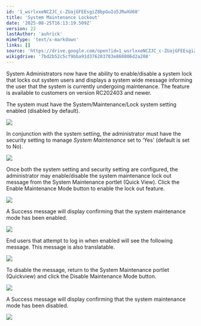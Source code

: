 ```yaml
---
id: '1_wsrlxxeNCZJC_c-ZUajGFEEsgiZ8bpGuIo5JRwXU60'
title: 'System Maintenance Lockout'
date: '2025-08-25T16:13:19.509Z'
version: 22
lastAuthor: 'auhrick'
mimeType: 'text/x-markdown'
links: []
source: 'https://drive.google.com/open?id=1_wsrlxxeNCZJC_c-ZUajGFEEsgiZ8bpGuIo5JRwXU60'
wikigdrive: '7bd2b52c5cf9bba91d376203703e860806d2a208'
---
```

System Administrators now have the ability to enable/disable a system lock that locks out system users and displays a system wide message informing the user that the system is currently undergoing maintenance. The feature is available to customers on version RC202403 and newer.

The system must have the System/Maintenance/Lock system setting enabled (disabled by default).

![](../system-maintenance-lockout.assets/53d681617b5777a234876e4d4c38b1cf.png)

In conjunction with the system setting, the administrator must have the security setting to manage *System Maintenance* set to ‘Yes' (default is set to No).

![](../system-maintenance-lockout.assets/93b3814b55de347b23171504e120b6f8.png)

Once both the system setting and security setting are configured, the administrator may enable/disable the system maintenance lock out message from the System Maintenance portlet (Quick View). Click the Enable Maintenance Mode button to enable the lock out feature.

![](../system-maintenance-lockout.assets/e4ced277de60a8539444745024eb5d8e.png)

A Success message will display confirming that the system maintenance mode has been enabled.

![](../system-maintenance-lockout.assets/afe82eeee58b3c6cc4ae7db77efae0f5.png)

End users that attempt to log in when enabled will see the following message. This message is also translatable.

![](../system-maintenance-lockout.assets/5ae08bcd19f53761ee07bb380faabb53.png)

To disable the message, return to the System Maintenance portlet (Quickview) and click the Disable Maintenance Mode button.

![](../system-maintenance-lockout.assets/1696f6b34126f71ab8d20229fb165557.png)

A Success message will display confirming that the system maintenance mode has been disabled.

![](../system-maintenance-lockout.assets/5e03d771dae159827af523a36896385a.png)
